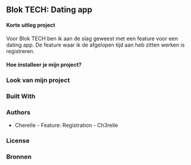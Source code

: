 
## Blok TECH: Dating app

#### Korte uitleg project
Voor Blok TECH ben ik aan de slag geweest met een feature voor een dating app. De feature waar ik de afgelopen tijd aan heb zitten werken is registreren.

#### Hoe installeer je mijn project?

### Look van mijn project

### Built With

### Authors
* Cherelle - Feature: Registration - Ch3relle

### License

### Bronnen
